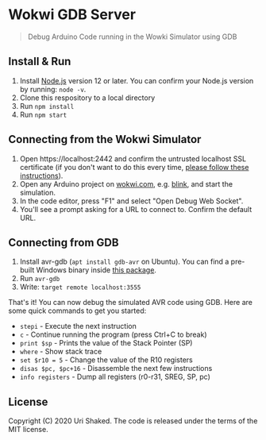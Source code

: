 # Wokwi GDB Server

> Debug Arduino Code running in the Wowki Simulator using GDB

## Install & Run

1. Install [Node.js](https://nodejs.org/en/) version 12 or later. You can confirm your Node.js version by running: `node -v`.
2. Clone this respository to a local directory
3. Run `npm install`
4. Run `npm start`

## Connecting from the Wokwi Simulator

1. Open https://localhost:2442 and confirm the untrusted localhost SSL certificate (if you don't want to do this every time, [please follow these instructions](https://stackoverflow.com/questions/21397809/create-a-trusted-self-signed-ssl-cert-for-localhost-for-use-with-express-node)).
2. Open any Arduino project on [wokwi.com](wokwi.com), e.g. [blink](https://wokwi.com/arduino/libraries/demo/blink), and start the simulation.
3. In the code editor, press "F1" and select "Open Debug Web Socket".
4. You'll see a prompt asking for a URL to connect to. Confirm the default URL.

## Connecting from GDB

1. Install avr-gdb (`apt install gdb-avr` on Ubuntu). You can find a pre-built Windows binary inside [this package](http://downloads.arduino.cc/tools/avr-gcc-7.3.0-atmel3.6.1-arduino5-i686-w64-mingw32.zip).
2. Run `avr-gdb`
3. Write: `target remote localhost:3555`

That's it! You can now debug the simulated AVR code using GDB. Here are some quick commands to get you started:

- `stepi` - Execute the next instruction
- `c` - Continue running the program (press Ctrl+C to break)
- `print $sp` - Prints the value of the Stack Pointer (SP)
- `where` - Show stack trace
- `set $r10 = 5` - Change the value of the R10 registers
- `disas $pc, $pc+16` - Disassemble the next few instructions
- `info registers` - Dump all registers (r0-r31, SREG, SP, pc)

## License

Copyright (C) 2020 Uri Shaked. The code is released under the terms of the MIT license.
